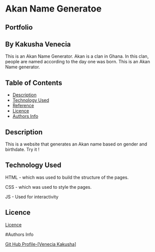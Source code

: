 # Akan  Name Generatoe
## Portfolio
## By Kakusha Venecia
This is an Akan Name Generator. Akan is a clan in Ghana. In this clan, people are named according to the day one was born. This is an Akan Name generator.

## Table of Contents

+ [Description](#description)
+ [Technology Used](#technology-used)
+ [Reference](#reference)
+ [Licence](#licence)
+ [Authors Info](#author-Info)
## Description
<p> This is a website that generates an Akan name based on gender and birthdate. Try it !</p>

## Technology Used
HTML - which was used to build the structure of the pages.

CSS - which was used to style the pages.

JS - Used for interactivity
## Licence
<a href="https://github.com/KakushaVenecia/ip-two/blob/main/LICENSE">Licence<a>

#Authors Info

 <a href= "https://github.com/KakushaVenecia">Git Hub Profile-[Venecia Kakusha]<a/>
